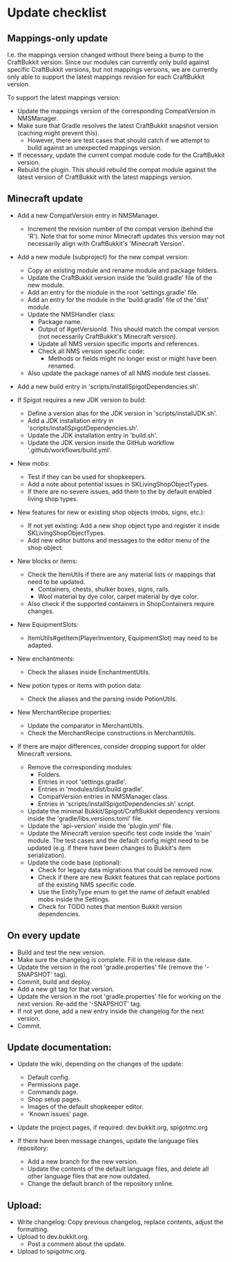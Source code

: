 # Update checklist

## Mappings-only update

I.e. the mappings version changed without there being a bump to the CraftBukkit version.
Since our modules can currently only build against specific CraftBukkit versions, but not mappings versions, we are currently only able to support the latest mappings revision for each CraftBukkit version.

To support the latest mappings version:
* Update the mappings version of the corresponding CompatVersion in NMSManager.
* Make sure that Gradle resolves the latest CraftBukkit snapshot version (caching might prevent this).
  * However, there are test cases that should catch if we attempt to build against an unexpected mappings version.
* If necessary, update the current compat module code for the CraftBukkit version.
* Rebuild the plugin. This should rebuild the compat module against the latest version of CraftBukkit with the latest mappings version.

## Minecraft update

* Add a new CompatVersion entry in NMSManager.
	* Increment the revision number of the compat version (behind the 'R'). Note that for some minor Minecraft updates this version may not necessarily align with CraftBukkit's 'Minecraft Version'.

* Add a new module (subproject) for the new compat version:
	* Copy an existing module and rename module and package folders.
	* Update the CraftBukkit version inside the 'build.gradle' file of the new module.
	* Add an entry for the module in the root 'settings.gradle' file.
	* Add an entry for the module in the 'build.gradle' file of the 'dist' module.
	* Update the NMSHandler class:
		* Package name.
		* Output of #getVersionId. This should match the compat version (not necessarily CraftBukkit's Minecraft version).
		* Update all NMS version specific imports and references.
		* Check all NMS version specific code:
			* Methods or fields might no longer exist or might have been renamed.
	* Also update the package names of all NMS module test classes.

* Add a new build entry in 'scripts/installSpigotDependencies.sh'.

* If Spigot requires a new JDK version to build:
	* Define a version alias for the JDK version in 'scripts/installJDK.sh'.
	* Add a JDK installation entry in 'scripts/installSpigotDependencies.sh'.
	* Update the JDK installation entry in 'build.sh'.
	* Update the JDK version inside the GitHub workflow '.github/workflows/build.yml'.

* New mobs:
	* Test if they can be used for shopkeepers.
	* Add a note about potential issues in SKLivingShopObjectTypes.
	* If there are no severe issues, add them to the by default enabled living shop types.

* New features for new or existing shop objects (mobs, signs, etc.):
	* If not yet existing: Add a new shop object type and register it inside SKLivingShopObjectTypes.
	* Add new editor buttons and messages to the editor menu of the shop object.

* New blocks or items:
	* Check the ItemUtils if there are any material lists or mappings that need to be updated.
		* Containers, chests, shulker boxes, signs, rails.
		* Wool material by dye color, carpet material by dye color.
	* Also check if the supported containers in ShopContainers require changes.

* New EquipmentSlots:
	* ItemUtils#getItem(PlayerInventory, EquipmentSlot) may need to be adapted.

* New enchantments:
	* Check the aliases inside EnchantmentUtils.

* New potion types or items with potion data:
	* Check the aliases and the parsing inside PotionUtils.

* New MerchantRecipe properties:
	* Update the comparator in MerchantUtils.
	* Check the MerchantRecipe constructions in MerchantUtils.

* If there are major differences, consider dropping support for older Minecraft versions.
	* Remove the corresponding modules:
		* Folders.
		* Entries in root 'settings.gradle'.
		* Entries in 'modules/dist/build.gradle'.
		* CompatVersion entries in NMSManager class.
		* Entries in 'scripts/installSpigotDependencies.sh' script.
	* Update the minimal Bukkit/Spigot/CraftBukkit dependency versions inside the 'gradle/libs.versions.toml' file.
	* Update the 'api-version' inside the 'plugin.yml' file.
	* Update the Minecraft version specific test code inside the 'main' module. The test cases and the default config might need to be updated (e.g. if there have been changes to Bukkit's item serialization).
	* Update the code base (optional):
		* Check for legacy data migrations that could be removed now.
		* Check if there are new Bukkit features that can replace portions of the existing NMS specific code.
		* Use the EntityType enum to get the name of default enabled mobs inside the Settings.
		* Check for TODO notes that mention Bukkit version dependencies.

## On every update

* Build and test the new version.
* Make sure the changelog is complete. Fill in the release date.
* Update the version in the root 'gradle.properties' file (remove the '-SNAPSHOT' tag).
* Commit, build and deploy.
* Add a new git tag for that version.
* Update the version in the root 'gradle.properties' file for working on the next version. Re-add the '-SNAPSHOT' tag.
* If not yet done, add a new entry inside the changelog for the next version.
* Commit.

## Update documentation:

* Update the wiki, depending on the changes of the update:
	* Default config.
	* Permissions page.
	* Commands page.
	* Shop setup pages.
	* Images of the default shopkeeper editor.
	* 'Known issues' page.

* Update the project pages, if required: dev.bukkit.org, spigotmc.org

* If there have been message changes, update the language files repository:
	* Add a new branch for the new version.
	* Update the contents of the default language files, and delete all other language files that are now outdated.
	* Change the default branch of the repository online.

## Upload:

* Write changelog: Copy previous changelog, replace contents, adjust the formatting.
* Upload to dev.bukkit.org.
	* Post a comment about the update.
* Upload to spigotmc.org.

